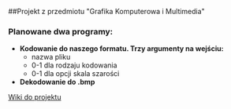 ##Projekt z przedmiotu "Grafika Komputerowa i Multimedia"

### Planowane dwa programy:
 * **Kodowanie do naszego formatu. Trzy argumenty na wejściu:**
   - nazwa pliku
   - 0-1 dla rodzaju kodowania
   - 0-1 dla opcji skala szarości
 * **Dekodowanie do .bmp**

[Wiki do projektu](https://github.com/Dayve/GKiM-Projekt/wiki)
